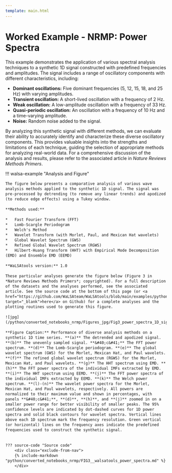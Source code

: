 ```yaml
---
template: main.html
---
```


# Worked Example - NRMP: Power Spectra

This example demonstrates the application of various spectral analysis techniques to a synthetic 1D signal constructed with predefined frequencies and amplitudes. The signal includes a range of oscillatory components with different characteristics, including:

*   **Dominant oscillations:** Five dominant frequencies (5, 12, 15, 18, and 25 Hz) with varying amplitudes.
*   **Transient oscillation:** A short-lived oscillation with a frequency of 2 Hz.
*   **Weak oscillation:** A low-amplitude oscillation with a frequency of 33 Hz.
*   **Quasi-periodic oscillation:** An oscillation with a frequency of 10 Hz and a time-varying amplitude.
*   **Noise:** Random noise added to the signal.

By analyzing this synthetic signal with different methods, we can evaluate their ability to accurately identify and characterize these diverse oscillatory components. This provides valuable insights into the strengths and limitations of each technique, guiding the selection of appropriate methods for analyzing real-world data. For a comprehensive discussion of the analysis and results, please refer to the associated article in *Nature Reviews Methods Primers*.

!!! walsa-example "Analysis and Figure"

    The figure below presents a comparative analysis of various wave analysis methods applied to the synthetic 1D signal. The signal was pre-processed by detrending (to remove any linear trends) and apodized (to reduce edge effects) using a Tukey window.

    **Methods used:**

    *   Fast Fourier Transform (FFT) 
    *   Lomb-Scargle Periodogram
    *   Welch's Method
    *   Wavelet Transform (with Morlet, Paul, and Mexican Hat wavelets)
    *   Global Wavelet Spectrum (GWS)
    *   Refined Global Wavelet Spectrum (RGWS)
    *   Hilbert-Huang Transform (HHT) with Empirical Mode Decomposition (EMD) and Ensemble EMD (EEMD)

    **WaLSAtools version:** 1.0

    These particular analyses generate the figure below (Figure 3 in *Nature Reviews Methods Primers*; copyrighted). For a full description of the datasets and the analyses performed, see the associated article. See the source code at the bottom of this page (or <a href="https://github.com/WaLSAteam/WaLSAtools/blob/main/examples/python/Worked_examples__NRMP/FIG3__walsatools_power_spectra.ipynb" target="_blank">here</a> on Github) for a complete analyses and the plotting routines used to generate this figure.

    ![jpg](/python/converted_notebooks_nrmp/Figures_jpg/Fig3_power_spectra_1D_signal.jpg)

    **Figure Caption:** Performance of diverse analysis methods on a synthetic 1D time series. **(a)** The detrended and apodized signal. **(b)** The unevenly sampled signal. **&#40;c&#41;** The FFT power spectrum. **(d)** The Lomb-Scargle periodogram. **(e)** The global wavelet spectrum (GWS) for the Morlet, Mexican Hat, and Paul wavelets. **(f)** The refined global wavelet spectrum (RGWS) for the Morlet, Mexican Hat, and Paul wavelets. **(g)** The HHT spectrum using EMD. **(h)** The FFT power spectra of the individual IMFs extracted by EMD. **(i)** The HHT spectrum using EEMD. **(j)** The FFT power spectra of the individual IMFs extracted by EEMD. **(k)** The Welch power spectrum. **(l)-(n)** The wavelet power spectra for the Morlet, Mexican Hat, and Paul wavelets, respectively. All powers are normalized to their maximum value and shown in percentages, with panels **&#40;c&#41;**, **(d)**, **(h)**, and **(j)** zoomed in on a smaller power range for better visibility of smaller peaks. The 95% confidence levels are indicated by dot-dashed curves for 1D power spectra and solid black contours for wavelet spectra. Vertical lines above each 1D spectrum mark the frequency resolution. Green vertical (or horizontal) lines on the frequency axes indicate the predefined frequencies used to construct the synthetic signal.


    ??? source-code "Source code"
        <div class="exclude-from-nav">
        {% include-markdown "python/converted_notebooks_nrmp/FIG3__walsatools_power_spectra.md" %}
        </div>

<br>